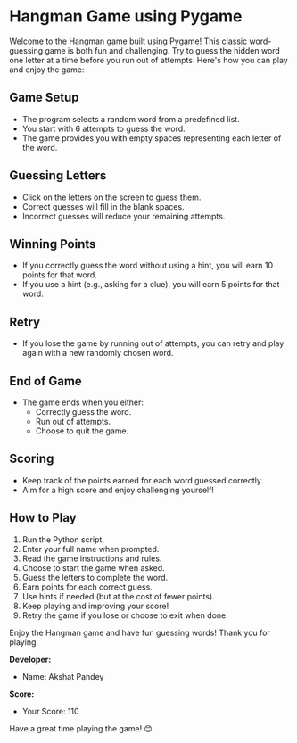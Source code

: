 # Hangman Game using Pygame

Welcome to the Hangman game built using Pygame! This classic word-guessing game is both fun and challenging. Try to guess the hidden word one letter at a time before you run out of attempts. Here's how you can play and enjoy the game:

## Game Setup

- The program selects a random word from a predefined list.
- You start with 6 attempts to guess the word.
- The game provides you with empty spaces representing each letter of the word.

## Guessing Letters

- Click on the letters on the screen to guess them.
- Correct guesses will fill in the blank spaces.
- Incorrect guesses will reduce your remaining attempts.

## Winning Points

- If you correctly guess the word without using a hint, you will earn 10 points for that word.
- If you use a hint (e.g., asking for a clue), you will earn 5 points for that word.

## Retry

- If you lose the game by running out of attempts, you can retry and play again with a new randomly chosen word.

## End of Game

- The game ends when you either:
  - Correctly guess the word.
  - Run out of attempts.
  - Choose to quit the game.

## Scoring

- Keep track of the points earned for each word guessed correctly.
- Aim for a high score and enjoy challenging yourself!

## How to Play

1. Run the Python script.
2. Enter your full name when prompted.
3. Read the game instructions and rules.
4. Choose to start the game when asked.
5. Guess the letters to complete the word.
6. Earn points for each correct guess.
7. Use hints if needed (but at the cost of fewer points).
8. Keep playing and improving your score!
9. Retry the game if you lose or choose to exit when done.

Enjoy the Hangman game and have fun guessing words! Thank you for playing.

**Developer:**
- Name: Akshat Pandey

**Score:**
- Your Score: 110

Have a great time playing the game! 😊

